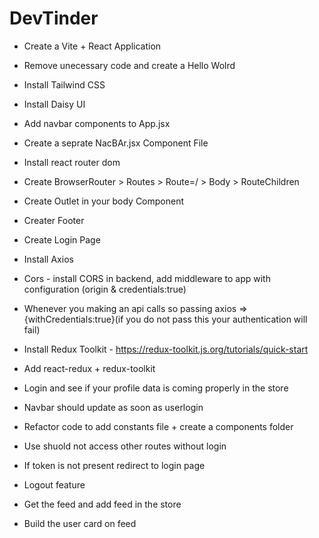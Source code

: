 # DevTinder

- Create a Vite + React Application
- Remove unecessary code and create a Hello Wolrd
- Install Tailwind CSS
- Install Daisy UI
- Add navbar components to App.jsx
- Create a seprate NacBAr.jsx Component File
- Install react router dom
- Create BrowserRouter > Routes > Route=/ > Body > RouteChildren
- Create Outlet in your body Component
- Creater Footer

- Create Login Page
- Install Axios
- Cors - install CORS in backend, add middleware to app with configuration (origin & credentials:true)
- Whenever you making an api calls so passing axios =>{withCredentials:true}(if you do not pass this your authentication will fail)
- Install Redux Toolkit - https://redux-toolkit.js.org/tutorials/quick-start
- Add react-redux + redux-toolkit
- Login and see if your profile data is coming properly in the store
- Navbar should update as soon as userlogin
- Refactor code to add constants file + create a components folder

- Use shuold not access other routes without login
- If token is not present redirect to login page
- Logout feature
- Get the feed and add feed in the store
- Build the user card on feed
